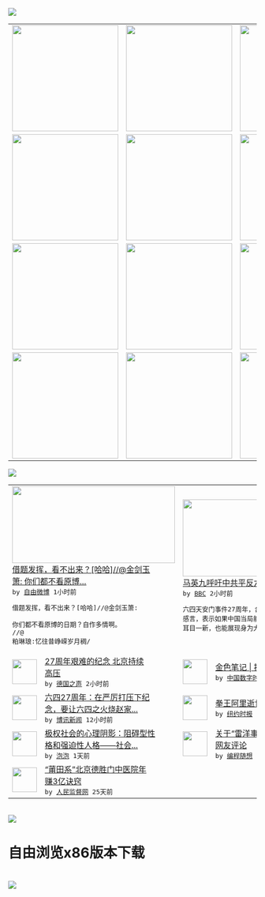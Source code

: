 

<a href="https://github.com/greatfire/z/raw/master/FreeBrowser.apk"><img src="https://raw.githubusercontent.com/greatfire/wiki/master/x/header.png" /></a><table><tr><td width="262" align="center" valign="center"><a href="https://github.com/greatfire/wiki/wiki/nyt" title="纽约时报中文网 国际纵览"><img src="https://raw.githubusercontent.com/greatfire/wiki/master/x/nyt_flag.png" width="215"/></a></td><td width="262" align="center" valign="center"><a href="https://github.com/greatfire/wiki/wiki/dw" title=""><img src="https://raw.githubusercontent.com/greatfire/wiki/master/x/dw_flag.png" width="215"/></a></td><td width="262" align="center" valign="center"><a href="https://github.com/greatfire/wiki/wiki/rmjd" title=""><img src="https://raw.githubusercontent.com/greatfire/wiki/master/x/rmjd_flag.png" width="215"/></a></td></tr><tr><td width="262" align="center" valign="center"><a href="https://github.com/paopaonetizen/website" title="泡泡 - 未经审查的互联网信息"><img src="https://raw.githubusercontent.com/greatfire/wiki/master/x/pp_flag.png" width="215"/></a></td><td width="262" align="center" valign="center"><a href="https://github.com/getlantern/mirror" title="以及自由微博和GreatFire.org官方中文论坛"><img src="https://raw.githubusercontent.com/greatfire/wiki/master/x/lantern_flag.png" width="215"/></a></td><td width="262" align="center" valign="center"><a href="https://github.com/cdtmirrors/m/" title=""><img src="https://raw.githubusercontent.com/greatfire/wiki/master/x/cdt_flag.png" width="215"/></a></td></tr><tr><td width="262" align="center" valign="center"><a href="https://github.com/program-think/blog" title="编程随想的博客"><img src="https://raw.githubusercontent.com/greatfire/wiki/master/x/pt_flag.png" width="215"/></a></td><td width="262" align="center" valign="center"><a href="https://github.com/greatfire/wiki/wiki/bbc" title=""><img src="https://raw.githubusercontent.com/greatfire/wiki/master/x/bbc_flag.png" width="215"/></a></td><td width="262" align="center" valign="center"><a href="https://github.com/freeweibo/s" title="自由微博 - 匿名和不受屏蔽的新浪微博搜索"><img src="https://raw.githubusercontent.com/greatfire/wiki/master/x/fw_flag.png" width="215"/></a></td></tr><tr><td width="262" align="center" valign="center"><a href="https://github.com/greatfire/wiki/wiki/google" title=""><img src="https://raw.githubusercontent.com/greatfire/wiki/master/x/google_flag.png" width="215"/></a></td><td width="262" align="center" valign="center"><a href="https://github.com/bxnews/boxun" title=""><img src="https://raw.githubusercontent.com/greatfire/wiki/master/x/bx_flag.png" width="215"/></a></td><td width="262" align="center" valign="center"><a href="https://github.com/greatfire/wiki/wiki/open-source" title="欢迎访问GreatFire.org开发者项目网站"><img src="https://raw.githubusercontent.com/greatfire/wiki/master/x/open-source_flag.png" width="215"/></a></td></tr></table><img src="https://raw.githubusercontent.com/greatfire/wiki/master/x/newsfeed text.png" /><table cols="4"><tr><td colspan="2" width="380"><a href="https://freeweibo.com/weibo/3982725168360946"><img src="https://raw.githubusercontent.com/greatfire/wiki/master/x/fw_logo_b.png" width="330" height="156"/></a></br><a href="https://freeweibo.com/weibo/3982725168360946">借题发挥，看不出来？[哈哈]//@金剑玉<br/>箫: 你们都不看原博…</a></br><kbd> by <a href="https://freeweibo.com/">自由微博</a> 1小时前 </kbd></br><pre>借题发挥，看不出来？[哈哈]//@金剑玉箫:<br/> 你们都不看原博的日期？自作多情啊。 //@<br/>粕琳琅:忆往昔峥嵘岁月稠/</pre></td><td colspan="2" width="380"><a href="http://www.bbc.com/zhongwen/simp/china/2016/06/160604_taiwan_china_64_ma"><img src="http://a.files.bbci.co.uk/worldservice/live/assets/images/2016/05/06/160506172847_ma_yingjiu_144x81_cna_nocredit.jpg" width="330" height="156"/></a></br><a href="http://www.bbc.com/zhongwen/simp/china/2016/06/160604_taiwan_china_64_ma">马英九呼吁中共平反六四 赢两岸人民尊敬</a></br><kbd> by <a href="http://www.bbc.co.uk/zhongwen/simp">BBC</a> 2小时前 </kbd></br><pre>六四天安门事件27周年，台湾前总统马英九发表<br/>感言，表示如果中国当局能平反六四，不但让世界<br/>耳目一新，也能展现身为大国应有的气度和自信。</pre></td></tr><tr><td><img src="http://www.dw.com/image/0,,18496836_302,00.jpg" width="50" height="50"/></td><td width="280"><a href="http://dw.com/p/1J0TT?maca=chi-GK-text-greatfire-all-chinese-15625-xml-mrss">27周年艰难的纪念 北京持续<br/>高压</a></br><kbd> by <a href="http://dw.de">德国之声</a> 2小时前 </kbd></td><td><img src="http://i2.wp.com/chinadigitaltimes.net/chinese/files/2016/06/640-1.jpg?resize=428%2C295" width="50" height="50"/></td><td width="280"><a href="http://feedproxy.google.com/~r/chinadigitaltimes/main-page/~3/Y31ctlDTn8Q/">金色笔记 | 拒绝死亡的记忆</a></br><kbd> by <a href="http://chinadigitaltimes.net/chinese/">中国数字时代</a> 4小时前 </kbd></td></tr><tr><td><img src="http://www.boxun.com/news/images/2016/06/201606041136china1.jpg" width="50" height="50"/></td><td width="280"><a href="http://www.boxun.com/news/gb/china/2016/06/201606041136.shtml">六四27周年：在严厉打压下纪<br/>念，要让六四之火烧赵家...</a></br><kbd> by <a href="http://www.boxun.com">博讯新闻</a> 12小时前 </kbd></td><td><img src="https://static01.nyt.com/images/2013/04/30/sports/20130430muhammadali-slide-ZBJ4/20130430muhammadali-slide-ZBJ4-articleLarge-v3.jpg" width="50" height="50"/></td><td width="280"><a href="https://d7odklm2qes9e.cloudfront.net/culture/20160604/cc04ali-obit/">拳王阿里逝世，享年74岁</a></br><kbd> by <a href="http://m.cn.nytimes.com/">纽约时报</a> 1天前 </kbd></td></tr><tr><td><img src="https://pao-pao.net/sites/pao-pao.net/files/styles/large/public/wen_zhong_tu_1_1_0.jpg?itok=o6NPEsgJ" width="50" height="50"/></td><td width="280"><a href="https://pao-pao.net/article/707">极权社会的心理阴影：阻碍型性<br/>格和强迫性人格——社会...</a></br><kbd> by <a href="https://pao-pao.net">泡泡</a> 1天前 </kbd></td><td><img src="https://lh6.googleusercontent.com/xnDjtvPj9NNzc_FUv0O-U-XditrRY975VgTPcQLjlrWR0m2yjeFZ-SyuGmEBJ64cixFgeMaoqWKpFZ7BVEjxw6L9gNhknCOWWWwXCzP8qcLwRRcdgm_EdWNgqPhKfNPArxXTT0AhiRo" width="50" height="50"/></td><td width="280"><a href="http://feedproxy.google.com/~r/programthink/~3/dE0AVGkocZ0/weekly-share-102.html">关于“雷洋事件”的相关报道和<br/>网友评论</a></br><kbd> by <a href="http://program-think.blogspot.com">编程随想</a> 5天前 </kbd></td></tr><tr><td><img src="http://www.rmjdw.com/uploads/160510/3-1605102102421C.jpg" width="50" height="50"/></td><td width="280"><a href="http://www.rmjdw.com//tebiebaodao/20160510/15526.html">“莆田系”北京德胜门中医院年<br/>赚3亿诀窍 </a></br><kbd> by <a href="http://www.rmjdw.com/">人民监督网</a> 25天前 </kbd></td></table></br><a href="https://github.com/greatfire/z/raw/master/FreeBrowser.apk"><img src="https://raw.githubusercontent.com/greatfire/wiki/master/x/download app.png" /></a><h1>自由浏览x86版本下载<h1><a href="https://github.com/greatfire/z/raw/master/FreeBrowser-x86.apk"><img src="https://raw.githubusercontent.com/greatfire/images/master/fb86.qr.png" /></a>